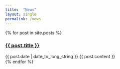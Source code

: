 ```yaml
---
title:  "News"
layout: single
permalink: /news
---
```


{% for post in site.posts %}
  <article>
    <h3><a href="{{ post.url }}">{{ post.title }}</a></h3>
    <time datetime="{{ post.date | date: "%Y-%m-%d" }}">{{ post.date | date_to_long_string }}</time>
    {{ post.content }}
  </article>
{% endfor %}
